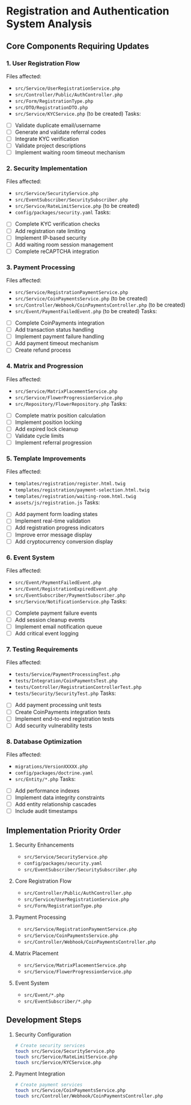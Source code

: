 # Registration and Authentication System Analysis

## Core Components Requiring Updates

### 1. User Registration Flow

Files affected:

- `src/Service/UserRegistrationService.php`
- `src/Controller/Public/AuthController.php`
- `src/Form/RegistrationType.php`
- `src/DTO/RegistrationDTO.php`
- `src/Service/KYCService.php` (to be created)
  Tasks:
- [ ] Validate duplicate email/username
- [ ] Generate and validate referral codes
- [ ] Integrate KYC verification
- [ ] Validate project descriptions
- [ ] Implement waiting room timeout mechanism

### 2. Security Implementation

Files affected:

- `src/Service/SecurityService.php`
- `src/EventSubscriber/SecuritySubscriber.php`
- `src/Service/RateLimitService.php` (to be created)
- `config/packages/security.yaml`
  Tasks:
- [ ] Complete KYC verification checks
- [ ] Add registration rate limiting
- [ ] Implement IP-based security
- [ ] Add waiting room session management
- [ ] Complete reCAPTCHA integration

### 3. Payment Processing

Files affected:

- `src/Service/RegistrationPaymentService.php`
- `src/Service/CoinPaymentsService.php` (to be created)
- `src/Controller/Webhook/CoinPaymentsController.php` (to be created)
- `src/Event/PaymentFailedEvent.php` (to be created)
  Tasks:
- [ ] Complete CoinPayments integration
- [ ] Add transaction status handling
- [ ] Implement payment failure handling
- [ ] Add payment timeout mechanism
- [ ] Create refund process

### 4. Matrix and Progression

Files affected:

- `src/Service/MatrixPlacementService.php`
- `src/Service/FlowerProgressionService.php`
- `src/Repository/FlowerRepository.php`
  Tasks:
- [ ] Complete matrix position calculation
- [ ] Implement position locking
- [ ] Add expired lock cleanup
- [ ] Validate cycle limits
- [ ] Implement referral progression

### 5. Template Improvements

Files affected:

- `templates/registration/register.html.twig`
- `templates/registration/payment-selection.html.twig`
- `templates/registration/waiting-room.html.twig`
- `assets/js/registration.js`
  Tasks:
- [ ] Add payment form loading states
- [ ] Implement real-time validation
- [ ] Add registration progress indicators
- [ ] Improve error message display
- [ ] Add cryptocurrency conversion display

### 6. Event System

Files affected:

- `src/Event/PaymentFailedEvent.php`
- `src/Event/RegistrationExpiredEvent.php`
- `src/EventSubscriber/PaymentSubscriber.php`
- `src/Service/NotificationService.php`
  Tasks:
- [ ] Complete payment failure events
- [ ] Add session cleanup events
- [ ] Implement email notification queue
- [ ] Add critical event logging

### 7. Testing Requirements

Files affected:

- `tests/Service/PaymentProcessingTest.php`
- `tests/Integration/CoinPaymentsTest.php`
- `tests/Controller/RegistrationControllerTest.php`
- `tests/Security/SecurityTest.php`
  Tasks:
- [ ] Add payment processing unit tests
- [ ] Create CoinPayments integration tests
- [ ] Implement end-to-end registration tests
- [ ] Add security vulnerability tests

### 8. Database Optimization

Files affected:

- `migrations/VersionXXXXX.php`
- `config/packages/doctrine.yaml`
- `src/Entity/*.php`
  Tasks:
- [ ] Add performance indexes
- [ ] Implement data integrity constraints
- [ ] Add entity relationship cascades
- [ ] Include audit timestamps

## Implementation Priority Order

1. Security Enhancements

   - `src/Service/SecurityService.php`
   - `config/packages/security.yaml`
   - `src/EventSubscriber/SecuritySubscriber.php`

2. Core Registration Flow

   - `src/Controller/Public/AuthController.php`
   - `src/Service/UserRegistrationService.php`
   - `src/Form/RegistrationType.php`

3. Payment Processing

   - `src/Service/RegistrationPaymentService.php`
   - `src/Service/CoinPaymentsService.php`
   - `src/Controller/Webhook/CoinPaymentsController.php`

4. Matrix Placement

   - `src/Service/MatrixPlacementService.php`
   - `src/Service/FlowerProgressionService.php`

5. Event System
   - `src/Event/*.php`
   - `src/EventSubscriber/*.php`

## Development Steps

1. Security Configuration

   ```bash
   # Create security services
   touch src/Service/SecurityService.php
   touch src/Service/RateLimitService.php
   touch src/Service/KYCService.php
   ```

2. Payment Integration
   ```bash
   # Create payment services
   touch src/Service/CoinPaymentsService.php
   touch src/Controller/Webhook/CoinPaymentsController.php
   ```